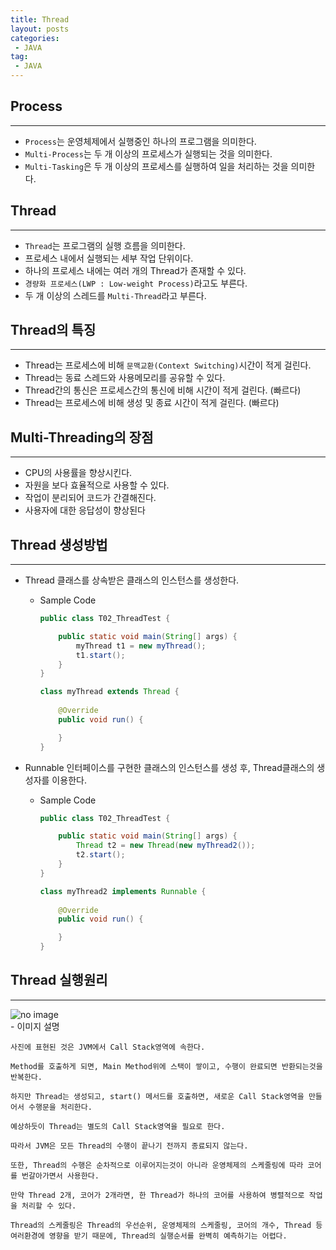 ```yaml
---
title: Thread
layout: posts
categories:
 - JAVA
tag:
 - JAVA
---
```


## __Process__
---
- `Process`는 운영체제에서 실행중인 하나의 프로그램을 의미한다.
- `Multi-Process`는 두 개 이상의 프로세스가 실행되는 것을 의미한다.
- `Multi-Tasking`은 두 개 이상의 프로세스를 실행하여 일을 처리하는 것을 의미한다.

## __Thread__
---
- `Thread`는 프로그램의 실행 흐름을 의미한다.
- 프로세스 내에서 실행되는 세부 작업 단위이다.
- 하나의 프로세스 내에는 여러 개의 Thread가 존재할 수 있다.
- `경량화 프로세스(LWP : Low-weight Process)`라고도 부른다.
- 두 개 이상의 스레드를 `Multi-Thread`라고 부른다.

## __Thread의 특징__
---
- Thread는 프로세스에 비해 `문맥교환(Context Switching)`시간이 적게 걸린다.
- Thread는 동료 스레드와 사용메모리를 공유할 수 있다.
- Thread간의 통신은 프로세스간의 통신에 비해 시간이 적게 걸린다. (빠르다)
- Thread는 프로세스에 비해 생성 및 종료 시간이 적게 걸린다. (빠르다)


## __Multi-Threading의 장점__
---
- CPU의 사용률을 향상시킨다.
- 자원을 보다 효율적으로 사용할 수 있다.
- 작업이 분리되어 코드가 간결해진다.
- 사용자에 대한 응답성이 향상된다

## __Thread 생성방법__
---
- Thread 클래스를 상속받은 클래스의 인스턴스를 생성한다.
    - Sample Code

        ```java
        public class T02_ThreadTest {

        	public static void main(String[] args) {
        		myThread t1 = new myThread();
        		t1.start();
        	}
        }

        class myThread extends Thread {
        	
        	@Override
        	public void run() {

        	}
        }
        ```

- Runnable 인터페이스를 구현한 클래스의 인스턴스를 생성 후, Thread클래스의 생성자를 이용한다.
    - Sample Code

        ```java
        public class T02_ThreadTest {

        	public static void main(String[] args) {
        		Thread t2 = new Thread(new myThread2());
        		t2.start();
        	}
        }

        class myThread2 implements Runnable {
        	
        	@Override
        	public void run() {

        	}
        }
        ```

## __Thread 실행원리__
---
<div style="text-aline:center;">
    <img alt="no image" src="https://user-images.githubusercontent.com/67519366/93761482-d0d9c900-fc48-11ea-949d-3e65dfb0b16a.png">
</div>
- 이미지 설명

    사진에 표현된 것은 JVM에서 Call Stack영역에 속한다. 

    Method를 호출하게 되면, Main Method위에 스택이 쌓이고, 수행이 완료되면 반환되는것을 반복한다. 

    하지만 Thread는 생성되고, start() 메서드를 호출하면, 새로운 Call Stack영역을 만들어서 수행문을 처리한다.

    예상하듯이 Thread는 별도의 Call Stack영역을 필요로 한다.

    따라서 JVM은 모든 Thread의 수행이 끝나기 전까지 종료되지 않는다.

    또한, Thread의 수행은 순차적으로 이루어지는것이 아니라 운영체제의 스케줄링에 따라 코어를 번갈아가면서 사용한다.

    만약 Thread 2개, 코어가 2개라면, 한 Thread가 하나의 코어를 사용하여 병렬적으로 작업을 처리할 수 있다.

    Thread의 스케줄링은 Thread의 우선순위, 운영체제의 스케줄링, 코어의 개수, Thread 등 여러환경에 영향을 받기 때문에, Thread의 실행순서를 완벽히 예측하기는 어렵다.